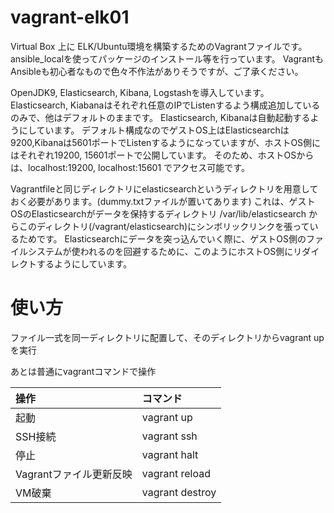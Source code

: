 # vagrant-elk01
Virtual Box 上に ELK/Ubuntu環境を構築するためのVagrantファイルです。
ansible_localを使ってパッケージのインストール等を行っています。
VagrantもAnsibleも初心者なもので色々不作法がありそうですが、ご了承ください。

OpenJDK9, Elasticsearch, Kibana, Logstashを導入しています。
Elasticsearch, Kiabanaはそれぞれ任意のIPでListenするよう構成追加しているのみで、他はデフォルトのままです。
Elasticsearch, Kibanaは自動起動するようにしています。
デフォルト構成なのでゲストOS上はElasticsearchは9200,Kibanaは5601ポートでListenするようになっていますが、ホストOS側にはそれぞれ19200, 15601ポートで公開しています。
そのため、ホストOSからは、localhost:19200, localhost:15601 でアクセス可能です。

Vagrantfileと同じディレクトリにelasticsearchというディレクトリを用意しておく必要があります。(dummy.txtファイルが置いてあります)
これは、ゲストOSのElasticsearchがデータを保持するディレクトリ /var/lib/elasticsearch からこのディレクトリ(/vagrant/elasticsearch)にシンボリックリンクを張っているためです。
Elasticsearchにデータを突っ込んでいく際に、ゲストOS側のファイルシステムが使われるのを回避するために、このようにホストOS側にリダイレクトするようにしています。

# 使い方
ファイル一式を同一ディレクトリに配置して、そのディレクトリからvagrant upを実行

あとは普通にvagrantコマンドで操作

|操作 | コマンド  |
|:--|:---|
|起動|vagrant up|
|SSH接続|vagrant ssh|
|停止|vagrant halt|
|Vagrantファイル更新反映 | vagrant reload|
|VM破棄 | vagrant destroy|

